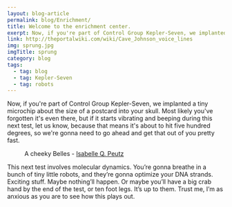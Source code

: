 ```yaml
---
layout: blog-article
permalink: blog/Enrichment/
title: Welcome to the enrichment center.
exerpt: Now, if you're part of Control Group Kepler-Seven, we implanted a tiny microchip about the size of a postcard into your skull.
link: http://theportalwiki.com/wiki/Cave_Johnson_voice_lines
img: sprung.jpg
imgTitle: sprung
category: blog
tags:
  - tag: blog
  - tag: Kepler-Seven
  - tag: robots
---
```


Now, if you're part of Control Group Kepler-Seven, we implanted a tiny microchip about the size of a postcard into your skull. Most likely you've forgotten it's even there, but if it starts vibrating and beeping during this next test, let us know, because that means it's about to hit five hundred degrees, so we're gonna need to go ahead and get that out of you pretty fast.

<figure class="mp-post-figure">
  <div class="mp-post-img mp-img-loader" data-src="{{ site.baseurl }}/assets/images/belles.png" alt="Ms. Cute la Belles"></div>
  <figcaption class="mp-post-caption">A cheeky Belles - <a href="https://www.flickr.com/photos/29127438@N02/"  target="_blank" >Isabelle Q. Peutz</a></figcaption>
</figure>

This next test involves molecular dynamics. You’re gonna breathe in a bunch of tiny little robots, and they’re gonna optimize your DNA strands. Exciting stuff. Maybe nothing’ll happen. Or maybe you’ll have a big crab hand by the end of the test, or ten foot legs. It’s up to them. Trust me, I’m as anxious as you are to see how this plays out.
